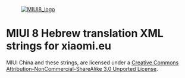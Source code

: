 <dl><dd><a href="https://xiaomi.eu/" target="_blank"><img src="http://i.imgur.com/8mHvQNw.png" border="0" alt="MIUI8_logo"></a></dd></dl>

# MIUI 8 Hebrew translation XML strings for xiaomi.eu

MIUI China and these strings, are licensed under a [Creative Commons Attribution-NonCommercial-ShareAlike 3.0 Unported License](http://creativecommons.org/licenses/by-nc-sa/3.0/).
